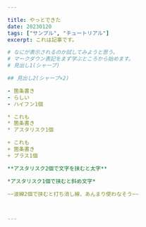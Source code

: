 ```yaml
---

title: やっとできた
date: 20230120
tags: ["サンプル", "チュートリアル"]
excerpt: これは記事です。

# なにが表示されるのか試してみようと思う。
# マークダウン表記をまず学ぶところから始めます。
# 見出し1(シャープ)

## 見出し2(シャープ×2)

- 箇条書き
- らしい
- ハイフン1個

* これも
* 箇条書き
* アスタリスク1個

+ これも
+ 箇条書き
+ プラス1個

**アスタリスク2個で文字を挟むと太字**

*アスタリスク1個で挟むと斜め文字*

~~波線2個で挟むと打ち消し線、あんまり使わなそう~~



---
```

